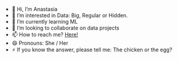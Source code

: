 - 👋 Hi, I’m Anastasia
- 👀 I’m interested in Data: Big, Regular or Hidden.
- 🌱 I’m currently learning ML
- 💞️ I’m looking to collaborate on data projects
- 📫 How to reach me? [Here!](https://www.linkedin.com/in/anastasialivio/)
- 😄 Pronouns: She / Her
- ⚡ If you know the answer, please tell me: The chicken or the egg?

<!---
AnnLivio/AnnLivio is a ✨ special ✨ repository because its `README.md` (this file) appears on your GitHub profile.
You can click the Preview link to take a look at your changes.
--->
